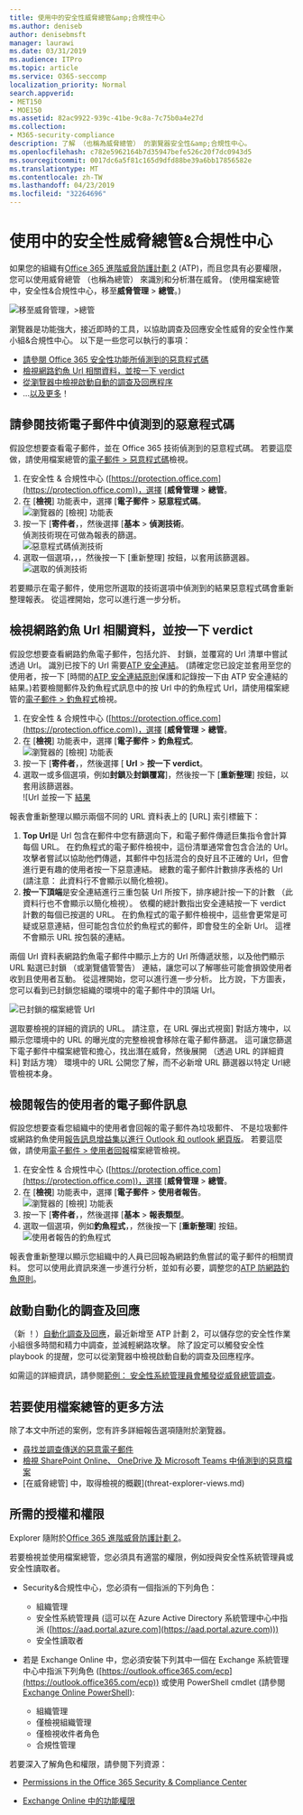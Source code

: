 ```yaml
---
title: 使用中的安全性威脅總管&amp;合規性中心
ms.author: deniseb
author: denisebmsft
manager: laurawi
ms.date: 03/31/2019
ms.audience: ITPro
ms.topic: article
ms.service: O365-seccomp
localization_priority: Normal
search.appverid:
- MET150
- MOE150
ms.assetid: 82ac9922-939c-41be-9c8a-7c75b0a4e27d
ms.collection:
- M365-security-compliance
description: 了解 （也稱為威脅總管） 的瀏覽器安全性&amp;合規性中心。
ms.openlocfilehash: c782e5962164b7d35947befe526c20f7dc0943d5
ms.sourcegitcommit: 0017dc6a5f81c165d9dfd88be39a6bb17856582e
ms.translationtype: MT
ms.contentlocale: zh-TW
ms.lasthandoff: 04/23/2019
ms.locfileid: "32264696"
---
```

# <a name="use-threat-explorer-in-the-security-amp-compliance-center"></a>使用中的安全性威脅總管&amp;合規性中心

如果您的組織有[Office 365 進階威脅防護計劃 2](office-365-ti.md) (ATP)，而且您具有必要權限，您可以使用威脅總管 （也稱為總管） 來識別和分析潛在威脅。 (使用檔案總管中，安全性&amp;合規性中心，移至**威脅管理** \> **總管**。)

![移至威脅管理，\>總管](media/cab32fa2-66f1-4ad5-bc1d-2bac4dbeb48c.png)

瀏覽器是功能強大，接近即時的工具，以協助調查及回應安全性威脅的安全性作業小組&amp;合規性中心。 以下是一些您可以執行的事項：
- [請參閱 Office 365 安全性功能所偵測到的惡意程式碼](#see-malware-detected-in-email-by-technology)
- [檢視網路釣魚 Url 相關資料，並按一下 verdict](#view-data-about-phishing-urls-and-click-verdict)
- [從瀏覽器中檢視啟動自動的調查及回應程序](#start-automated-investigation-and-response)
- ...[以及更多](#more-ways-to-use-explorer)！

## <a name="see-malware-detected-in-email-by-technology"></a>請參閱技術電子郵件中偵測到的惡意程式碼

假設您想要查看電子郵件，並在 Office 365 技術偵測到的惡意程式碼。 若要這麼做，請使用檔案總管的[電子郵件 > 惡意程式碼](threat-explorer-views.md#email--malware)檢視。

1. 在安全性 & 合規性中心 ([https://protection.office.com](https://protection.office.com))，選擇 [**威脅管理** > **總管**。
2. 在 [**檢視**] 功能表中，選擇 [**電子郵件** > **惡意程式碼**。<br/>![瀏覽器的 [檢視] 功能表](media/ExplorerViewEmailMalwareMenu.png)<br/>
3. 按一下 [**寄件者**，，然後選擇 [**基本** > **偵測技術**。<br/>偵測技術現在可做為報表的篩選。<br/>![惡意程式碼偵測技術](media/ExplorerEmailMalwareDetectionTech.png)<br/> 
4. 選取一個選項，，，然後按一下 [重新整理] 按鈕，以套用該篩選器。<br/>![選取的偵測技術](media/ExplorerEmailMalwareDetectionTechATP.png)<br/> 

若要顯示在電子郵件，使用您所選取的技術選項中偵測到的結果惡意程式碼會重新整理報表。 從這裡開始，您可以進行進一步分析。

## <a name="view-data-about-phishing-urls-and-click-verdict"></a>檢視網路釣魚 Url 相關資料，並按一下 verdict

假設您想要查看網路釣魚電子郵件，包括允許、 封鎖，並覆寫的 Url 清單中嘗試透過 Url。  識別已按下的 Url 需要[ATP 安全連結](atp-safe-links.md)。 (請確定您已設定並套用至您的使用者，按一下 [時間的[ATP 安全連結原則](set-up-atp-safe-links-policies.md)保護和記錄按一下由 ATP 安全連結的結果。)若要檢閱郵件及釣魚程式訊息中的按 Url 中的釣魚程式 Url，請使用檔案總管的[電子郵件 > 釣魚程式](threat-explorer-views.md#email--phish)檢視。

1. 在安全性 & 合規性中心 ([https://protection.office.com](https://protection.office.com))，選擇 [**威脅管理** > **總管**。
2. 在 [**檢視**] 功能表中，選擇 [**電子郵件** > **釣魚程式**。<br/>![瀏覽器的 [檢視] 功能表](media/ExplorerViewEmailPhishMenu.png)<br/>
3. 按一下 [**寄件者**，，然後選擇 [ **Url** > **按一下 verdict**。
4. 選取一或多個選項，例如**封鎖**及**封鎖覆寫**]，然後按一下 [**重新整理**] 按鈕，以套用該篩選器。<br/>![Url 並按一下 [結果](media/ThreatExplorerEmailPhishClickVerdictOptions.png)<br/>

報表會重新整理以顯示兩個不同的 URL 資料表上的 [URL] 索引標籤下：
1. **Top Url**是 Url 包含在郵件中您有篩選向下，和電子郵件傳遞巨集指令會計算每個 URL。 在釣魚程式的電子郵件檢視中，這份清單通常會包含合法的 Url。 攻擊者嘗試以協助他們傳遞，其郵件中包括混合的良好且不正確的 Url，但會進行更有趣的使用者按一下惡意連結。 總數的電子郵件計數排序表格的 Url (請注意： 此資料行不會顯示以簡化檢視)。
2. **按一下頂端**是安全連結進行三重包裝 Url 所按下，排序總計按一下的計數 （此資料行也不會顯示以簡化檢視）。 依欄的總計數指出安全連結按一下 verdict 計數的每個已按選的 URL。 在釣魚程式的電子郵件檢視中，這些會更常是可疑或惡意連結，但可能包含位於釣魚程式的郵件，即會發生的全新 Url。 這裡不會顯示 URL 按包裝的連結。

兩個 Url 資料表網路釣魚電子郵件中顯示上方的 Url 所傳遞狀態，以及他們顯示 URL 點選已封鎖 （或瀏覽儘管警告） 連結，讓您可以了解哪些可能會損毀使用者收到且使用者互動。 從這裡開始，您可以進行進一步分析。 比方說，下方圖表，您可以看到已封鎖您組織的環境中的電子郵件中的頂端 Url。 

![已封鎖的檔案總管 Url](media/ExplorerPhishClickVerdictURLs.png) 

選取要檢視的詳細的資訊的 URL。 請注意，在 URL 彈出式視窗] 對話方塊中，以顯示您環境中的 URL 的曝光度的完整檢視會移除在電子郵件篩選。 這可讓您篩選下電子郵件中檔案總管和擔心，找出潛在威脅，然後展開 （透過 URL 的詳細資料] 對話方塊） 環境中的 URL 公開您了解，而不必新增 URL 篩選器以特定 Url總管檢視本身。

## <a name="review-email-messages-reported-by-users"></a>檢閱報告的使用者的電子郵件訊息

假設您想要查看您組織中的使用者會回報的電子郵件為垃圾郵件、 不是垃圾郵件或網路釣魚使用[報告訊息增益集以進行 Outlook 和 outlook 網頁版](enable-the-report-message-add-in.md)。 若要這麼做，請使用[電子郵件 > 使用者回報](threat-explorer-views.md#email--user-reported)檔案總管檢視。

1. 在安全性 & 合規性中心 ([https://protection.office.com](https://protection.office.com))，選擇 [**威脅管理** > **總管**。
2. 在 [**檢視**] 功能表中，選擇 [**電子郵件** > **使用者報告**。<br/>![瀏覽器的 [檢視] 功能表](media/ExplorerViewMenuEmailUserReported.png)<br/>
3. 按一下 [**寄件者**，，然後選擇 [**基本** > **報表類型**。
4. 選取一個選項，例如**釣魚程式**，，然後按一下 [**重新整理**] 按鈕。 <br/>![使用者報告的釣魚程式](media/EmailUserReportedReportType.png)<br/> 

報表會重新整理以顯示您組織中的人員已回報為網路釣魚嘗試的電子郵件的相關資料。 您可以使用此資訊來進一步進行分析，並如有必要，調整您的[ATP 防網路釣魚原則](set-up-anti-phishing-policies.md)。

## <a name="start-automated-investigation-and-response"></a>啟動自動化的調查及回應

（新 ！）[自動化調查及回應](automated-investigation-response-office.md)，最近新增至 ATP 計劃 2，可以儲存您的安全性作業小組很多時間和精力中調查，並減輕網路攻擊。 除了設定可以觸發安全性 playbook 的提醒，您可以從瀏覽器中檢視啟動自動的調查及回應程序。 

如需這的詳細資訊，請參閱[範例： 安全性系統管理員會觸發從威脅總管調查](automated-investigation-response-office.md#example-a-security-administrator-triggers-an-investigation-from-threat-explorer)。

## <a name="more-ways-to-use-explorer"></a>若要使用檔案總管的更多方法

除了本文中所述的案例，您有許多詳細報告選項隨附於瀏覽器。 
- [尋找並調查傳送的惡意電子郵件](investigate-malicious-email-that-was-delivered.md)
- [檢視 SharePoint Online、 OneDrive 及 Microsoft Teams 中偵測到的惡意檔案](malicious-files-detected-in-spo-odb-or-teams.md)
- [在威脅總管] 中，取得檢視的概觀](threat-explorer-views.md)

## <a name="required-licenses-and-permissions"></a>所需的授權和權限

Explorer 隨附於[Office 365 進階威脅防護計劃 2](office-365-ti.md)。 

若要檢視並使用檔案總管，您必須具有適當的權限，例如授與安全性系統管理員或安全性讀取者。 

- Security&amp;合規性中心，您必須有一個指派的下列角色：
    - 組織管理
    - 安全性系統管理員 (這可以在 Azure Active Directory 系統管理中心中指派 ([https://aad.portal.azure.com](https://aad.portal.azure.com)))
    - 安全性讀取者

- 若是 Exchange Online 中，您必須安裝下列其中一個在 Exchange 系統管理中心中指派下列角色 ([https://outlook.office365.com/ecp](https://outlook.office365.com/ecp)) 或使用 PowerShell cmdlet (請參閱[Exchange Online PowerShell](https://docs.microsoft.com/powershell/exchange/exchange-online/exchange-online-powershell?view=exchange-ps)):
    - 組織管理
    - 僅檢視組織管理
    - 僅檢視收件者角色
    - 合規性管理

若要深入了解角色和權限，請參閱下列資源：

- [Permissions in the Office 365 Security &amp; Compliance Center](permissions-in-the-security-and-compliance-center.md)

- [Exchange Online 中的功能權限](https://docs.microsoft.com/exchange/permissions-exo/feature-permissions)
  

